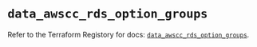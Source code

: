 # `data_awscc_rds_option_groups`

Refer to the Terraform Registory for docs: [`data_awscc_rds_option_groups`](https://registry.terraform.io/providers/hashicorp/awscc/0.70.0/docs/data-sources/rds_option_groups).
